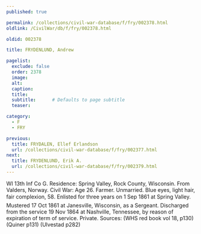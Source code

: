 ```yaml
---
published: true

permalink: /collections/civil-war-database/f/fry/002378.html
oldlink: /CivilWar/db/f/fry/002378.html

oldid: 002378

title: FRYDENLUND, Andrew

pagelist:
  exclude: false
  order: 2378
  image: 
  alt:
  caption:
  title:
  subtitle:      # Defaults to page subtitle
  teaser:

category: 
  - F 
  - FRY

previous:
  title: FRYDALEN, Ellef Erlandson
  url: /collections/civil-war-database/f/fry/002377.html  
next:
  title: FRYDENLUND, Erik A.
  url: /collections/civil-war-database/f/fry/002379.html   
---
```

WI 13th Inf Co G. Residence: Spring Valley, Rock County, Wisconsin. From Valders, Norway. Civil War: Age 26. Farmer. Unmarried. Blue eyes, light hair, fair complexion, 5&#146;8&#148;. Enlisted for three years on 1 Sep 1861 at Spring Valley. Mustered 17 Oct 1861 at Janesville, Wisconsin, as a Sergeant. Discharged from the service 19 Nov 1864 at Nashville, Tennessee, by reason of expiration of term of service. Private. Sources: (WHS red book vol 18, p130) (Quiner p131) (Ulvestad p282)